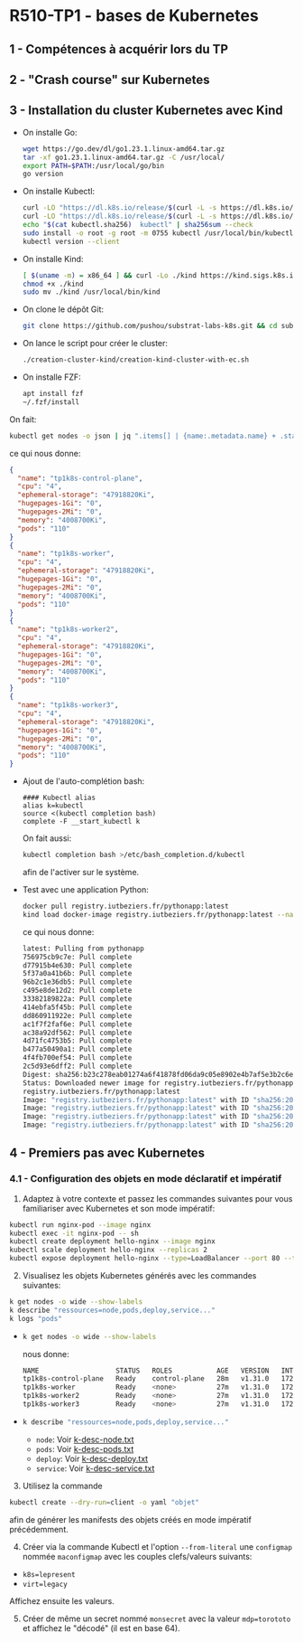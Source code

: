 # R510-TP1 - bases de Kubernetes

## 1 - Compétences à acquérir lors du TP

## 2 - "Crash course" sur Kubernetes

## 3 - Installation du cluster Kubernetes avec Kind

- On installe Go:

  ```sh
  wget https://go.dev/dl/go1.23.1.linux-amd64.tar.gz
  tar -xf go1.23.1.linux-amd64.tar.gz -C /usr/local/
  export PATH=$PATH:/usr/local/go/bin
  go version
  ```

- On installe Kubectl:

  ```sh
  curl -LO "https://dl.k8s.io/release/$(curl -L -s https://dl.k8s.io/release/stable.txt)/bin/linux/amd64/kubectl"
  curl -LO "https://dl.k8s.io/release/$(curl -L -s https://dl.k8s.io/release/stable.txt)/bin/linux/amd64/kubectl.sha256"
  echo "$(cat kubectl.sha256)  kubectl" | sha256sum --check
  sudo install -o root -g root -m 0755 kubectl /usr/local/bin/kubectl
  kubectl version --client
  ```

- On installe Kind:

  ```sh
  [ $(uname -m) = x86_64 ] && curl -Lo ./kind https://kind.sigs.k8s.io/dl/v0.24.0/kind-linux-amd64
  chmod +x ./kind
  sudo mv ./kind /usr/local/bin/kind
  ```

- On clone le dépôt Git:

  ```sh
  git clone https://github.com/pushou/substrat-labs-k8s.git && cd substrat-labs-k8s
  ```

- On lance le script pour créer le cluster:

  ```sh
  ./creation-cluster-kind/creation-kind-cluster-with-ec.sh
  ```

- On installe FZF:

  ```sh
  apt install fzf
  ~/.fzf/install
  ```

On fait:

```sh
kubectl get nodes -o json | jq ".items[] | {name:.metadata.name} + .status.capacity"
```

ce qui nous donne:

```json
{
  "name": "tp1k8s-control-plane",
  "cpu": "4",
  "ephemeral-storage": "47918820Ki",
  "hugepages-1Gi": "0",
  "hugepages-2Mi": "0",
  "memory": "4008700Ki",
  "pods": "110"
}
{
  "name": "tp1k8s-worker",
  "cpu": "4",
  "ephemeral-storage": "47918820Ki",
  "hugepages-1Gi": "0",
  "hugepages-2Mi": "0",
  "memory": "4008700Ki",
  "pods": "110"
}
{
  "name": "tp1k8s-worker2",
  "cpu": "4",
  "ephemeral-storage": "47918820Ki",
  "hugepages-1Gi": "0",
  "hugepages-2Mi": "0",
  "memory": "4008700Ki",
  "pods": "110"
}
{
  "name": "tp1k8s-worker3",
  "cpu": "4",
  "ephemeral-storage": "47918820Ki",
  "hugepages-1Gi": "0",
  "hugepages-2Mi": "0",
  "memory": "4008700Ki",
  "pods": "110"
}
```

- Ajout de l'auto-complétion bash:

  ```bashrc
  #### Kubectl alias
  alias k=kubectl
  source <(kubectl completion bash)
  complete -F __start_kubectl k
  ```

  On fait aussi:

  ```sh
  kubectl completion bash >/etc/bash_completion.d/kubectl
  ```

  afin de l'activer sur le système.

- Test avec une application Python:

  ```sh
  docker pull registry.iutbeziers.fr/pythonapp:latest
  kind load docker-image registry.iutbeziers.fr/pythonapp:latest --name tp1k8s
  ```

  ce qui nous donne:

  ```sh
  latest: Pulling from pythonapp
  756975cb9c7e: Pull complete 
  d77915b4e630: Pull complete 
  5f37a0a41b6b: Pull complete 
  96b2c1e36db5: Pull complete 
  c495e8de12d2: Pull complete 
  33382189822a: Pull complete 
  414ebfa5f45b: Pull complete 
  dd860911922e: Pull complete 
  ac1f7f2faf6e: Pull complete 
  ac38a92df562: Pull complete 
  4d71fc4753b5: Pull complete 
  b477a50490a1: Pull complete 
  4f4fb700ef54: Pull complete 
  2c5d93e6dff2: Pull complete 
  Digest: sha256:b23c278eab01274a6f41878fd06da9c05e8902e4b7af5e3b2c6e52cb4b86303c
  Status: Downloaded newer image for registry.iutbeziers.fr/pythonapp:latest
  registry.iutbeziers.fr/pythonapp:latest
  Image: "registry.iutbeziers.fr/pythonapp:latest" with ID "sha256:20b638827c2b93109a5aacfe73e0aa1bcf5363402197cf941d3d742e2033b208" not yet present on node "tp1k8s-worker", loading...
  Image: "registry.iutbeziers.fr/pythonapp:latest" with ID "sha256:20b638827c2b93109a5aacfe73e0aa1bcf5363402197cf941d3d742e2033b208" not yet present on node "tp1k8s-control-plane", loading...
  Image: "registry.iutbeziers.fr/pythonapp:latest" with ID "sha256:20b638827c2b93109a5aacfe73e0aa1bcf5363402197cf941d3d742e2033b208" not yet present on node "tp1k8s-worker3", loading...
  Image: "registry.iutbeziers.fr/pythonapp:latest" with ID "sha256:20b638827c2b93109a5aacfe73e0aa1bcf5363402197cf941d3d742e2033b208" not yet present on node "tp1k8s-worker2", loading...
  ```

## 4 - Premiers pas avec Kubernetes

### 4.1 - Configuration des objets en mode déclaratif et impératif

1. Adaptez à votre contexte et passez les commandes suivantes pour vous familiariser avec Kubernetes
  et son mode impératif:

  ```sh
  kubectl run nginx-pod --image nginx
  kubectl exec -it nginx-pod -- sh
  kubectl create deployment hello-nginx --image nginx
  kubectl scale deployment hello-nginx --replicas 2
  kubectl expose deployment hello-nginx --type=LoadBalancer --port 80 --target-port 80
  ```

2. Visualisez les objets Kubernetes générés avec les commandes suivantes:

  ```sh
  k get nodes -o wide --show-labels
  k describe "ressources=node,pods,deploy,service..."
  k logs "pods"
  ```

  - ```sh
    k get nodes -o wide --show-labels
    ```

    nous donne:

    ```sh
    NAME                   STATUS   ROLES           AGE   VERSION   INTERNAL-IP   EXTERNAL-IP   OS-IMAGE                         KERNEL-VERSION   CONTAINER-RUNTIME     LABELS
    tp1k8s-control-plane   Ready    control-plane   28m   v1.31.0   172.18.0.3    <none>        Debian GNU/Linux 12 (bookworm)   6.1.0-25-amd64   containerd://1.7.18   beta.kubernetes.io/arch=amd64,beta.kubernetes.io/os=linux,ingress-ready=true,kubernetes.io/arch=amd64,kubernetes.io/hostname=tp1k8s-control-plane,kubernetes.io/os=linux,node-role.kubernetes.io/control-plane=,node.kubernetes.io/exclude-from-external-load-balancers=,run=haproxy-ingress
    tp1k8s-worker          Ready    <none>          27m   v1.31.0   172.18.0.4    <none>        Debian GNU/Linux 12 (bookworm)   6.1.0-25-amd64   containerd://1.7.18   beta.kubernetes.io/arch=amd64,beta.kubernetes.io/os=linux,kubernetes.io/arch=amd64,kubernetes.io/hostname=tp1k8s-worker,kubernetes.io/os=linux
    tp1k8s-worker2         Ready    <none>          27m   v1.31.0   172.18.0.5    <none>        Debian GNU/Linux 12 (bookworm)   6.1.0-25-amd64   containerd://1.7.18   beta.kubernetes.io/arch=amd64,beta.kubernetes.io/os=linux,kubernetes.io/arch=amd64,kubernetes.io/hostname=tp1k8s-worker2,kubernetes.io/os=linux
    tp1k8s-worker3         Ready    <none>          27m   v1.31.0   172.18.0.6    <none>        Debian GNU/Linux 12 (bookworm)   6.1.0-25-amd64   containerd://1.7.18   beta.kubernetes.io/arch=amd64,beta.kubernetes.io/os=linux,kubernetes.io/arch=amd64,kubernetes.io/hostname=tp1k8s-worker3,kubernetes.io/os=linux
    ```

  - ```sh
    k describe "ressources=node,pods,deploy,service..."
    ```

    - `node`: Voir [k-desc-node.txt](./src/k-desc-node.txt)
    - `pods`: Voir [k-desc-pods.txt](./src/k-desc-pods.txt)
    - `deploy`: Voir [k-desc-deploy.txt](./src/k-desc-deploy.txt)
    - `service`: Voir [k-desc-service.txt](./src/k-desc-service.txt)


3. Utilisez la commande 

  ```sh
  kubectl create --dry-run=client -o yaml "objet"
  ```

  afin de générer les manifests des objets créés en mode impératif précédemment.

4. Créer via la commande Kubectl et l'option `--from-literal` une `configmap` nommée
  `maconfigmap` avec les couples clefs/valeurs suivants:

  - `k8s=lepresent`
  - `virt=legacy`

  Affichez ensuite les valeurs.


5. Créer de même un secret nommé `monsecret` avec la valeur `mdp=torototo` et 
  affichez le "décodé" (il est en base 64).
